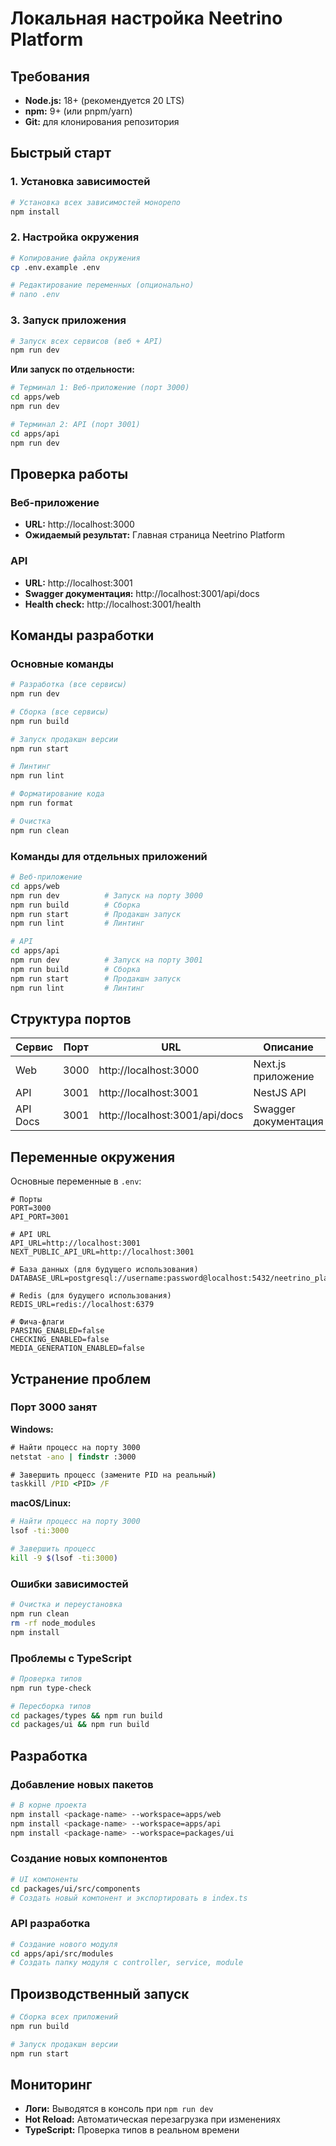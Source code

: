 # Локальная настройка Neetrino Platform

## Требования

- **Node.js:** 18+ (рекомендуется 20 LTS)
- **npm:** 9+ (или pnpm/yarn)
- **Git:** для клонирования репозитория

## Быстрый старт

### 1. Установка зависимостей

```bash
# Установка всех зависимостей монорепо
npm install
```

### 2. Настройка окружения

```bash
# Копирование файла окружения
cp .env.example .env

# Редактирование переменных (опционально)
# nano .env
```

### 3. Запуск приложения

```bash
# Запуск всех сервисов (веб + API)
npm run dev
```

**Или запуск по отдельности:**

```bash
# Терминал 1: Веб-приложение (порт 3000)
cd apps/web
npm run dev

# Терминал 2: API (порт 3001)
cd apps/api
npm run dev
```

## Проверка работы

### Веб-приложение
- **URL:** http://localhost:3000
- **Ожидаемый результат:** Главная страница Neetrino Platform

### API
- **URL:** http://localhost:3001
- **Swagger документация:** http://localhost:3001/api/docs
- **Health check:** http://localhost:3001/health

## Команды разработки

### Основные команды

```bash
# Разработка (все сервисы)
npm run dev

# Сборка (все сервисы)
npm run build

# Запуск продакшн версии
npm run start

# Линтинг
npm run lint

# Форматирование кода
npm run format

# Очистка
npm run clean
```

### Команды для отдельных приложений

```bash
# Веб-приложение
cd apps/web
npm run dev          # Запуск на порту 3000
npm run build        # Сборка
npm run start        # Продакшн запуск
npm run lint         # Линтинг

# API
cd apps/api
npm run dev          # Запуск на порту 3001
npm run build        # Сборка
npm run start        # Продакшн запуск
npm run lint         # Линтинг
```

## Структура портов

| Сервис | Порт | URL | Описание |
|--------|------|-----|----------|
| Web | 3000 | http://localhost:3000 | Next.js приложение |
| API | 3001 | http://localhost:3001 | NestJS API |
| API Docs | 3001 | http://localhost:3001/api/docs | Swagger документация |

## Переменные окружения

Основные переменные в `.env`:

```env
# Порты
PORT=3000
API_PORT=3001

# API URL
API_URL=http://localhost:3001
NEXT_PUBLIC_API_URL=http://localhost:3001

# База данных (для будущего использования)
DATABASE_URL=postgresql://username:password@localhost:5432/neetrino_platform

# Redis (для будущего использования)
REDIS_URL=redis://localhost:6379

# Фича-флаги
PARSING_ENABLED=false
CHECKING_ENABLED=false
MEDIA_GENERATION_ENABLED=false
```

## Устранение проблем

### Порт 3000 занят

**Windows:**
```cmd
# Найти процесс на порту 3000
netstat -ano | findstr :3000

# Завершить процесс (замените PID на реальный)
taskkill /PID <PID> /F
```

**macOS/Linux:**
```bash
# Найти процесс на порту 3000
lsof -ti:3000

# Завершить процесс
kill -9 $(lsof -ti:3000)
```

### Ошибки зависимостей

```bash
# Очистка и переустановка
npm run clean
rm -rf node_modules
npm install
```

### Проблемы с TypeScript

```bash
# Проверка типов
npm run type-check

# Пересборка типов
cd packages/types && npm run build
cd packages/ui && npm run build
```

## Разработка

### Добавление новых пакетов

```bash
# В корне проекта
npm install <package-name> --workspace=apps/web
npm install <package-name> --workspace=apps/api
npm install <package-name> --workspace=packages/ui
```

### Создание новых компонентов

```bash
# UI компоненты
cd packages/ui/src/components
# Создать новый компонент и экспортировать в index.ts
```

### API разработка

```bash
# Создание нового модуля
cd apps/api/src/modules
# Создать папку модуля с controller, service, module
```

## Производственный запуск

```bash
# Сборка всех приложений
npm run build

# Запуск продакшн версии
npm run start
```

## Мониторинг

- **Логи:** Выводятся в консоль при `npm run dev`
- **Hot Reload:** Автоматическая перезагрузка при изменениях
- **TypeScript:** Проверка типов в реальном времени
